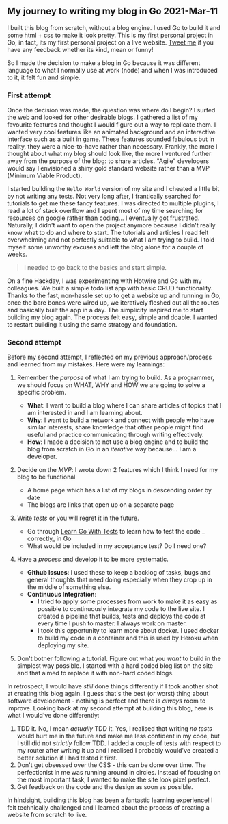 My journey to writing my blog in Go 
2021-Mar-11
-----

I built this blog from scratch, without a blog engine. I used Go to build it and some html + css to make it look pretty.
This is my first personal project in Go, in fact, its my first personal project on a live
website. [Tweet me](https://twitter.com/DattaniRiya) if you have any feedback whether its kind, mean or funny!

So I made the decision to make a blog in Go because it was different language to what I normally use at work (node) and
when I was introduced to it, it felt fun and simple.

### First attempt

Once the decision was made, the question was where do I begin? I surfed the web and looked for other desirable blogs. I
gathered a list of my favourite features and thought I would figure out a way to replicate them. I wanted very cool
features like an animated background and an interactive interface such as a built in game. These features sounded
fabulous but in reality, they were a nice-to-have rather than necessary. Frankly, the more I thought about what my blog
should look like, the more I ventured further away from the purpose of the blog: to share articles. "Agile" developers
would say I envisioned a shiny gold standard website rather than a MVP (Minimum Viable Product).

I started building the `Hello World` version of my site and I cheated a little bit by not writing any tests. Not very
long after, I frantically searched for tutorials to get me these fancy features. I was directed to multiple plugins, I
read a lot of stack overflow and I spent most of my time searching for resources on google rather than coding... I
eventually got frustrated. Naturally, I didn't want to open the project anymore because I didn't really know what to do
and where to start. The tutorials and articles I read felt overwhelming and not perfectly suitable to what I am trying
to build. I told myself some unworthy excuses and left the blog alone for a couple of weeks.

> I needed to go back to the basics and start simple.

On a fine Hackday, I was experimenting with Hotwire and Go with my colleagues. We built a simple todo list app with
basic CRUD functionality. Thanks to the fast, non-hassle set up to get a website up and running in Go, once the bare
bones were wired up, we iteratively fleshed out all the routes and basically built the app in a day. The simplicity
inspired me to start building my blog again. The process felt easy, simple and doable. I wanted to restart building it
using the same strategy and foundation.

### Second attempt

Before my second attempt, I reflected on my previous approach/process and learned from my mistakes. Here were my
learnings:

1. Remember the _purpose_ of what I am trying to build. As a programmer, we should focus on WHAT, WHY and HOW we are
   going to solve a specific problem.
    - **What**: I want to build a blog where I can share articles of topics that I am interested in and I am learning
      about.
    - **Why**: I want to build a network and connect with people who have similar interests, share knowledge that other
      people might find useful and practice communicating through writing effectively.
    - **How**: I made a decision to not use a blog engine and to build the blog from scratch in Go in an _iterative_ way
      because... I am a developer.

2. Decide on the _MVP_: I wrote down 2 features which I think I need for my blog to be functional
    - A home page which has a list of my blogs in descending order by date
    - The blogs are links that open up on a separate page

3. Write _tests_ or you will regret it in the future.
    - Go through [Learn Go With Tests](https://github.com/quii/learn-go-with-tests) to learn how to test the code _
      correctly_ in Go
    - What would be included in my acceptance test? Do I need one?

4. Have a _process_ and develop it to be more systematic.
    - **Github Issues**:  I used these to keep a backlog of tasks, bugs and general thoughts that need doing especially
      when they crop up in the middle of something else.
    - **Continuous Integration**:
        - I tried to apply some processes from work to make it as easy as possible to continuously integrate my code to
          the live site. I created a pipeline that builds, tests and deploys the code at every time I push to master. I
          always work on master.
        - I took this opportunity to learn more about docker. I used docker to build my code in a container and this is
          used by Heroku when deploying my site.

5. Don't bother following a tutorial. Figure out what you _want_ to build in the simplest way possible. I started with a
   hard coded blog list on the site and that aimed to replace it with non-hard coded blogs.

In retrospect, I would have _still_ done things differently if I took another shot at creating this blog again. I guess
that's the best (or worst) thing about software development - nothing is perfect and there is _always_ room to improve.
Looking back at my second attempt at building this blog, here is what I would've done differently:

1. TDD it. No, I mean _actually_ TDD it. Yes, I realised that writing _no tests_ would hurt me in the future and make me
   less confident in my code, but I still did not _strictly_ follow TDD. I added a couple of tests with respect to my
   router after writing it up and I realised I probably would've created a better solution if I had tested it first.
2. Don't get obsessed over the CSS - this can be done over time. The perfectionist in me was running around in circles.
   Instead of focusing on the most important task, I wanted to make the site look pixel perfect.
3. Get feedback on the code and the design as soon as possible.

In hindsight, building this blog has been a fantastic learning experience! I felt technically challenged and I learned
about the process of creating a website from scratch to live. 